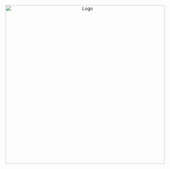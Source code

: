 <p align="center">
  <img src="https://i.pinimg.com/1200x/ca/c9/bf/cac9bff46f0598d4bd32ed6340601a32.jpg" alt="Logo" width="500"/>
  <br>
</p>
